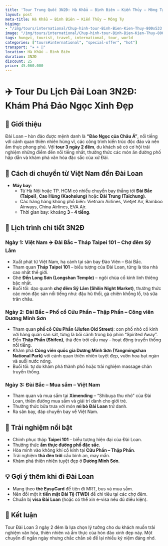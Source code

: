 ```yaml
---
title: 'Tour Trung Quốc 3N2Đ: Hà Khẩu – Bình Biên – Kiến Thủy – Mông Tự'
layout: post
meta-title: Hà Khẩu – Bình Biên – Kiến Thủy – Mông Tự
bigimg:
- "/img/tours/international/Chup-hinh-tour-Binh-Bien-Kien-Thuy-800x533.jpg"
image: "/img/tours/international/Chup-hinh-tour-Binh-Bien-Kien-Thuy-800x533.jpg"
tags: hungvi, tourist, travel, international, tour, world
categories: ["tours#international", "special-offer", "hot"]
transport: "✈️ + 🚌"
location: Hà Khẩu – Bình Biên
duration: 3N2Đ
discount: 25
price: 45.060.000
---
```


# ✈️ Tour Du Lịch Đài Loan 3N2Đ: Khám Phá Đảo Ngọc Xinh Đẹp  

## 📌 Giới thiệu  
Đài Loan – hòn đảo được mệnh danh là **“Đảo Ngọc của Châu Á”**, nổi tiếng với cảnh quan thiên nhiên hùng vĩ, các công trình kiến trúc độc đáo và nền ẩm thực phong phú. Với **tour 3 ngày 2 đêm**, du khách sẽ có cơ hội trải nghiệm những điểm đến nổi tiếng nhất, thưởng thức các món ăn đường phố hấp dẫn và khám phá văn hóa đặc sắc của xứ Đài.  

## 🛫 Cách di chuyển từ Việt Nam đến Đài Loan  
- **Máy bay**:  
  - Từ Hà Nội hoặc TP. HCM có nhiều chuyến bay thẳng tới **Đài Bắc (Taipei)**, **Cao Hùng (Kaohsiung)** hoặc **Đài Trung (Taichung)**.  
  - Các hãng hàng không phổ biến: Vietnam Airlines, Vietjet Air, Bamboo Airways, China Airlines, EVA Air.  
  - Thời gian bay: khoảng **3 – 4 tiếng**.  

## 📅 Lịch trình chi tiết 3N2Đ  

### Ngày 1: Việt Nam ✈️ Đài Bắc – Tháp Taipei 101 – Chợ đêm Sỹ Lâm  
- Xuất phát từ Việt Nam, hạ cánh tại sân bay Đào Viên – Đài Bắc.  
- Tham quan **Tháp Taipei 101** – biểu tượng của Đài Loan, từng là tòa nhà cao nhất thế giới.  
- Ghé **Đền Long Sơn (Longshan Temple)** – ngôi chùa cổ kính linh thiêng bậc nhất.  
- Buổi tối: dạo quanh **chợ đêm Sỹ Lâm (Shilin Night Market)**, thưởng thức các món đặc sản nổi tiếng như: đậu hũ thối, gà chiên khổng lồ, trà sữa trân châu.  

### Ngày 2: Đài Bắc – Phố cổ Cửu Phần – Thập Phần – Công viên Dương Minh Sơn  
- Tham quan **phố cổ Cửu Phần (Jiufen Old Street)**: con phố nhỏ cổ kính với hàng quán san sát, từng là bối cảnh trong bộ phim “Spirited Away”.  
- Đến **Thập Phần (Shifen)**, thả đèn trời cầu may – hoạt động truyền thống nổi tiếng.  
- Khám phá **Công viên quốc gia Dương Minh Sơn (Yangmingshan National Park)** với cảnh quan thiên nhiên tuyệt đẹp, vườn hoa bạt ngàn và suối nước nóng.  
- Buổi tối: tự do khám phá thành phố hoặc trải nghiệm massage chân truyền thống.  

### Ngày 3: Đài Bắc – Mua sắm – Việt Nam  
- Tham quan và mua sắm tại **Ximending** – “Shibuya thu nhỏ” của Đài Loan, thiên đường mua sắm và giải trí dành cho giới trẻ.  
- Thưởng thức bữa trưa với món **mì bò Đài Loan** trứ danh.  
- Ra sân bay, đáp chuyến bay về Việt Nam.  

## 🎉 Trải nghiệm nổi bật  
- Chinh phục tháp **Taipei 101** – biểu tượng hiện đại của Đài Loan.  
- Thưởng thức **ẩm thực đường phố đặc sắc**.  
- Hòa mình vào không khí cổ kính tại **Cửu Phần – Thập Phần**.  
- Trải nghiệm **thả đèn trời** cầu bình an, may mắn.  
- Khám phá thiên nhiên tuyệt đẹp ở **Dương Minh Sơn**.  

## 💡 Gợi ý thêm khi đi Đài Loan  
- Mang theo **thẻ EasyCard** để tiện đi MRT, bus và mua sắm.  
- Nên đổi một ít **tiền mặt Đài Tệ (TWD)** để chi tiêu tại các chợ đêm.  
- Chuẩn bị **visa Đài Loan** (hoặc có thể xin e-visa nếu đủ điều kiện).  

## 📌 Kết luận  
Tour Đài Loan 3 ngày 2 đêm là lựa chọn lý tưởng cho du khách muốn trải nghiệm văn hóa, thiên nhiên và ẩm thực của hòn đảo xinh đẹp này. Một chuyến đi ngắn ngày nhưng chắc chắn sẽ để lại nhiều kỷ niệm đáng nhớ.
